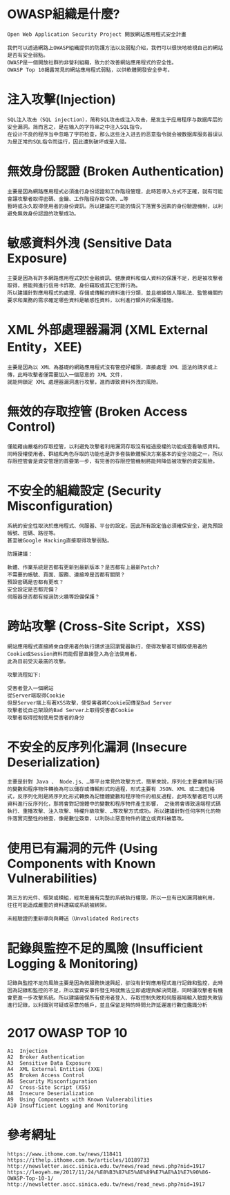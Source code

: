 # OWASP組織是什麼?
```
Open Web Application Security Project 開放網站應用程式安全計畫

我們可以透過網路上OWASP組織提供的防護方法以及弱點介紹，我們可以很快地檢視自己的網站是否有安全弱點。
OWASP是一個開放社群的非營利組織，致力於改善網站應用程式的安全性。
OWASP Top 10揭露常見的網站應用程式弱點，以供軟體開發安全參考。
```
# 注入攻擊(Injection)
```
SQL注入攻击（SQL injection），简称SQL攻击或注入攻击，是发生于应用程序与数据库层的安全漏洞。简而言之，是在输入的字符串之中注入SQL指令，
在设计不良的程序当中忽略了字符检查，那么这些注入进去的恶意指令就会被数据库服务器误认为是正常的SQL指令而运行，因此遭到破坏或是入侵。
```
# 無效身份認證 (Broken Authentication)
```
主要是因為網路應用程式必須進行身份認證和工作階段管理，此時若導入方式不正確，就有可能會讓攻擊者取得密碼、金鑰、工作階段存取令牌、…等
暫時或永久取得使用者的身份資訊。所以建議在可能的情況下落實多因素的身份驗證機制，以利避免無效身份認證的攻擊成功。
```
# 敏感資料外洩 (Sensitive Data Exposure)
```
主要是因為有許多網路應用程式對於金融資訊、健康資料和個人資料的保護不足，若是被攻擊者取得，將能夠進行信用卡詐欺、身份竊取或其它犯罪行為。
所以建議針對應用程式的處理、存儲或傳輸的資料進行分類，並且根據個人隱私法、監管機關的要求和業務的需求確定哪些資料是敏感性資料，以利進行額外的保護措施。
```
# XML 外部處理器漏洞 (XML External Entity，XEE)
```
主要是因為以 XML 為基礎的網路應用程式沒有管控好權限，直接處理 XML 語法的請求或上傳，此時攻擊者僅需要加入一個惡意的 XML 文件，
就能夠鎖定 XML 處理器漏洞進行攻擊，進而導致資料外洩的風險。
```
# 無效的存取控管 (Broken Access Control)
```
僅能藉由嚴格的存取控管，以利避免攻擊者利用漏洞存取沒有經過授權的功能或查看敏感資料。同時授權使用者、群組和角色存取的功能也是許多套裝軟體解決方案基本的安全功能之一，所以存限控管會是資安管理的首要第一步，有完善的存限控管機制將能夠降低被攻擊的資安風險。
```
# 不安全的組織設定 (Security Misconfiguration)
```
系統的安全性取決於應用程式、伺服器、平台的設定。因此所有設定值必須確保安全，避免預設帳號、密碼、路徑等。
甚至被Google Hacking直接取得攻擊弱點。

防護建議：

軟體、作業系統是否都有更新到最新版本？是否都有上最新Patch?
不需要的帳號、頁面、服務、連接埠是否都有關閉？
預設密碼是否都有更改？
安全設定是否都完備？
伺服器是否都有經過防火牆等設備保護？ 
```
# 跨站攻擊 (Cross-Site Script，XSS)
```
網站應用程式直接將來自使用者的執行請求送回瀏覽器執行，使得攻擊者可擷取使用者的Cookie或Session資料而能假冒直接登入為合法使用者。
此為目前受災最廣的攻擊。

攻擊流程如下:

受害者登入一個網站
從Server端取得Cookie
但是Server端上有著XSS攻擊，使受害者將Cookie回傳至Bad Server
攻擊者從自己架設的Bad Server上取得受害者Cookie
攻擊者取得控制使用受害者的身分
```
# 不安全的反序列化漏洞 (Insecure Deserialization)
```
主要是針對 Java 、 Node.js、…等平台常見的攻擊方式，簡單來說，序列化主要會將執行時的變數和程序物件轉換為可以儲存或傳輸形式的過程，形式主要有 JSON、XML 或二進位格式，反序列化則是將序列化形式轉換為記憶體變數和程序物件的相反過程，此時攻擊者若可以將資料進行反序列化，那將會對記憶體中的變數和程序物件產生影響， 之後將會導致遠端程式碼執行、重播攻擊、注入攻擊、特權升級攻擊、…等攻擊方式成功。所以建議針對任何序列化的物件落實完整性的檢查，像是數位簽章，以利防止惡意物件的建立或資料被篡改。
```
# 使用已有漏洞的元件 (Using Components with Known Vulnerabilities)
```
第三方的元件、框架或模組，經常是擁有完整的系統執行權限，所以一旦有已知漏洞被利用，
往往可能造成嚴重的資料遭竊或系統被綁架。

未經驗證的重新導向與轉送（Unvalidated Redirects
```
# 記錄與監控不足的風險 (Insufficient Logging & Monitoring)
```
記錄與監控不足的風險主要是因為微服務快速興起，卻沒有針對應用程式進行記錄和監控，此時因為記錄和監控的不足，所以當資安事件發生時就無法立即處理與解決問題，同時讓攻擊者有機會更進一步攻擊系統。所以建議確保所有使用者登入、存取控制失敗和伺服器端輸入驗證失敗皆進行記錄，以利識別可疑或惡意的帳戶，並且保留足夠的時間允許延遲進行數位鑑識分析
```
# 2017 OWASP TOP 10
```
A1  Injection
A2  Broker Authentication
A3  Sensitive Data Exposure
A4  XML External Entities (XXE)
A5  Broken Access Control
A6  Security Misconfiguration
A7  Cross-Site Script (XSS)
A8  Insecure Deserialization
A9  Using Components with Known Vulnerabilities
A10 Insufficient Logging and Monitoring
```
# 參考網址
```
https://www.ithome.com.tw/news/118411
https://ithelp.ithome.com.tw/articles/10189733
http://newsletter.ascc.sinica.edu.tw/news/read_news.php?nid=1917
https://leoyeh.me/2017/11/24/%E8%B3%87%E5%AE%89%E7%AE%A1%E7%90%86-OWASP-Top-10-1/
http://newsletter.ascc.sinica.edu.tw/news/read_news.php?nid=1917
```
